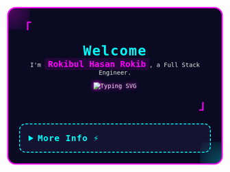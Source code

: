 <div style="font-family: 'Iosevka', monospace; background: #0a0a23; padding: 25px; border: 3px solid #ff00ff; border-radius: 20px; max-width: 800px; margin: 0 auto; color: #e0e0e0; position: relative; overflow: hidden;">
  <div style="position: absolute; top: -50px; left: -50px; width: 100px; height: 100px; background: radial-gradient(circle, rgba(255, 0, 255, 0.3), transparent);"></div>
  <div style="position: absolute; bottom: -50px; right: -50px; width: 100px; height: 100px; background: radial-gradient(circle, rgba(0, 255, 255, 0.3), transparent);"></div>

  <p align="left" style="font-size: 28px; color: #ff00ff; margin: 0; text-transform: uppercase;">
    <strong><samp>「</samp></strong>
  </p>

  <p align="center" style="margin: 15px 0;">
    <samp>
      <b style="font-size: 32px; color: #00ffff; letter-spacing: 2px;">Welcome</b>
      <br />
      I'm <span style="color: #ff00ff; font-weight: bold; font-size: 20px; background: rgba(255, 0, 255, 0.1); padding: 2px 8px; border-radius: 5px;">Rokibul Hasan Rokib</span>, a Full Stack Engineer.
      <br />
      <img
        src="https://readme-typing-svg.demolab.com?font=Iosevka&size=18&pause=800&color=FF00FF¢er=true&vCenter=true&width=450&lines=Architecting+Digital+Realms;Code+is+my+Superpower;Unleashing+Tech+Wizardry"
        alt="Typing SVG"
        style="margin-top: 15px; filter: drop-shadow(0 0 5px #ff00ff);"
      />
    </samp>
  </p>

  <p align="right" style="font-size: 28px; color: #ff00ff; margin: 0; text-transform: uppercase;">
    <strong><samp>」</samp></strong>
  </p>

  <details align="left" style="margin-top: 25px; border: 2px dashed #00ffff; border-radius: 15px; padding: 20px; background: #141432;">
    <summary style="cursor: pointer; font-size: 20px; color: #00ffff; font-weight: bold; letter-spacing: 1px;">
      <samp><b>More Info ⚡️</b></samp>
    </summary>
    <br />
    <p align="center" style="font-size: 16px; margin: 0;">
      <samp>
        [ <a href="" style="color: #ff00ff; text-decoration: none; font-weight: bold;">about me</a> •
        <a href="" style="color: #ff00ff; text-decoration: none; font-weight: bold;">projects</a> •
        <a href="https://www.linkedin.com/in/0xrokib/" style="color: #ff00ff; text-decoration: none; font-weight: bold;">contact</a> ]
      </samp>
    </p>
    <br />
    <div style="max-width: 800px; margin: 0 auto;">
      <table style="width: 100%; text-align: center;">
        <tr>
          <td style="width: 50%; padding: 15px; vertical-align: top;">
            <a href="#github-stats">
              <img
                alt="GitHub Stats"
                src="https://github-readme-stats.vercel.app/api?username=0xRokib&count_private=true&show_icons=true&include_all_commits=true&hide_border=true&theme=radical&custom_title=Code%20Power%20Stats&bg_color=0a0a23&title_color=ff00ff&icon_color=00ffff&text_color=e0e0e0"
                style="border-radius: 15px; border: 1px solid #ff00ff;"
              />
            </a>
          </td>
          <td style="width: 50%; padding: 15px; vertical-align: top;">
            <a href="#top-languages">
              <img
                alt="Top Languages"
                src="https://github-readme-stats.vercel.app/api/top-langs/?username=0xRokib&langs_count=6&theme=radical&layout=compact&hide_border=true&custom_title=Language%20Arsenal&bg_color=0a0a23&title_color=ff00ff&icon_color=00ffff&text_color=e0e0e0"
                style="border-radius: 15px; border: 1px solid #ff00ff;"
              />
            </a>
          </td>
        </tr>
        <tr>
          <td colspan="2" style="padding: 15px;">
            <p style="font-size: 20px; color: #00ffff; font-weight: bold; margin: 10px 0; letter-spacing: 1px;">Tech Stack:</p>
            <p style="display: flex; flex-wrap: wrap; justify-content: center; gap: 10px;">
              <img src="https://img.shields.io/badge/JavaScript-FFF200?style=for-the-badge&logo=javascript&logoColor=ff00ff" alt="JavaScript" />
              <img src="https://img.shields.io/badge/TypeScript-3178C6?style=for-the-badge&logo=typescript&logoColor=00ffff" alt="TypeScript" />
              <img src="https://img.shields.io/badge/Node.js-8CC84B?style=for-the-badge&logo=node.js&logoColor=ff00ff" alt="Node.js" />
              <img src="https://img.shields.io/badge/Express-000000?style=for-the-badge&logo=express&logoColor=00ffff" alt="Express" />
              <img src="https://img.shields.io/badge/Python-3776AB?style=for-the-badge&logo=python&logoColor=ff00ff" alt="Python" />
              <img src="https://img.shields.io/badge/MongoDB-4EA94B?style=for-the-badge&logo=mongodb&logoColor=00ffff" alt="MongoDB" />
              <img src="https://img.shields.io/badge/PostgreSQL-336791?style=for-the-badge&logo=postgresql&logoColor=ff00ff" alt="PostgreSQL" />
              <img src="https://img.shields.io/badge/SQL-4479A1?style=for-the-badge&logo=mysql&logoColor=00ffff" alt="SQL" />
              <img src="https://img.shields.io/badge/Redis-D92C2C?style=for-the-badge&logo=redis&logoColor=ff00ff" alt="Redis" />
              <img src="https://img.shields.io/badge/Linux-FCC624?style=for-the-badge&logo=linux&logoColor=00ffff" alt="Linux" />
              <img src="https://img.shields.io/badge/C-A8B9CC?style=for-the-badge&logo=c&logoColor=ff00ff" alt="C" />
              <img src="https://img.shields.io/badge/Next.js-000000?style=for-the-badge&logo=next.js&logoColor=00ffff" alt="Next.js" />
              <img src="https://img.shields.io/badge/React-61DAFB?style=for-the-badge&logo=react&logoColor=ff00ff" alt="React" />
              <img src="https://img.shields.io/badge/Firebase-FFCA28?style=for-the-badge&logo=firebase&logoColor=00ffff" alt="Firebase" />
              <img src="https://img.shields.io/badge/Netlify-00C7B7?style=for-the-badge&logo=netlify&logoColor=ff00ff" alt="Netlify" />
              <img src="https://img.shields.io/badge/Vercel-000000?style=for-the-badge&logo=vercel&logoColor=00ffff" alt="Vercel" />
              <img src="https://img.shields.io/badge/NPM-CC3534?style=for-the-badge&logo=npm&logoColor=ff00ff" alt="NPM" />
              <img src="https://img.shields.io/badge/Redux-764ABC?style=for-the-badge&logo=redux&logoColor=00ffff" alt="Redux" />
              <img src="https://img.shields.io/badge/TailwindCSS-38B2AC?style=for-the-badge&logo=tailwindcss&logoColor=ff00ff" alt="TailwindCSS" />
              <img src="https://img.shields.io/badge/Chart.js-F7A1A1?style=for-the-badge&logo=chart.js&logoColor=00ffff" alt="Chart.js" />
              <img src="https://img.shields.io/badge/HTML-E34F26?style=for-the-badge&logo=html5&logoColor=ff00ff" alt="HTML" />
              <img src="https://img.shields.io/badge/CSS-1572B6?style=for-the-badge&logo=css3&logoColor=00ffff" alt="CSS" />
              <img src="https://img.shields.io/badge/SASS-CC6699?style=for-the-badge&logo=sass&logoColor=ff00ff" alt="SASS" />
              <img src="https://img.shields.io/badge/Docker-2496ED?style=for-the-badge&logo=docker&logoColor=00ffff" alt="Docker" />
              <img src="https://img.shields.io/badge/Bash-4EAA25?style=for-the-badge&logo=gnubash&logoColor=ff00ff" alt="Bash" />
              <img src="https://img.shields.io/badge/Zorin_OS-169A3B?style=for-the-badge&logo=zorin&logoColor=00ffff" alt="Zorin OS" />
            </p>
          </td>
        </tr>
        <tr>
          <td style="width: 50%; padding: 15px;">
            <a href="https://leetcode.com/u/0xRokib/" style="text-decoration: none;">
              <img
                src="https://img.shields.io/badge/LeetCode-0xRokib-ff00ff?style=for-the-badge&logo=Leetcode&logoColor=00ffff"
                alt="Leetcode Profile"
                style="border-radius: 8px; border: 1px solid #00ffff;"
              />
            </a>
          </td>
          <td style="width: 50%; padding: 15px;">
            <a href="https://www.hackerrank.com/0xrokib" style="text-decoration: none;">
              <img
                src="https://img.shields.io/badge/HackerRank-0xRokib-ff00ff?style=for-the-badge&logo=HackerRank&logoColor=00ffff"
                alt="HackerRank Profile"
                style="border-radius: 8px; border: 1px solid #00ffff;"
              />
            </a>
          </td>
        </tr>
      </table>
    </div>
  </details>
</div>
